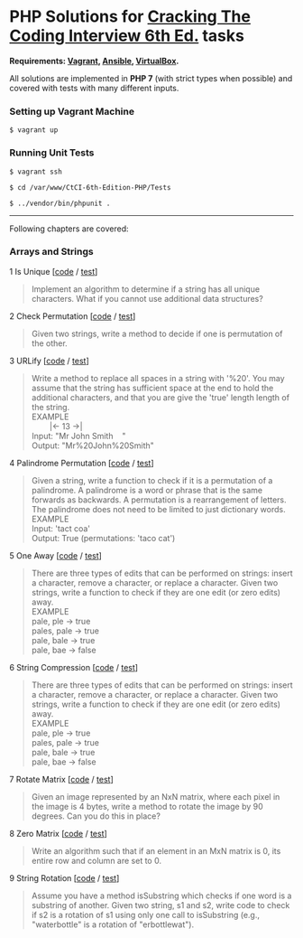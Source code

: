 # PHP Solutions for [Cracking The Coding Interview 6th Ed.](http://www.crackingthecodinginterview.com/) tasks

**Requirements: [Vagrant](https://www.vagrantup.com/), [Ansible](https://www.ansible.com/), [VirtualBox](https://www.virtualbox.org/).**

All solutions are implemented in **PHP 7** (with strict types when possible) and covered with tests with many different inputs. 

### Setting up Vagrant Machine
    $ vagrant up

### Running Unit Tests
    $ vagrant ssh
    
    $ cd /var/www/CtCI-6th-Edition-PHP/Tests
    
    $ ../vendor/bin/phpunit .

***

Following chapters are covered:
### Arrays and Strings
    
  1 Is Unique [[code](src/Chapter01_ArraysAndStrings/Question01_IsUnique.php) / [test](tests/Chapter01_ArraysAndStrings/Question01_IsUniqueTest.php)]
  > Implement an algorithm to determine if a string has all unique characters. What if you cannot use additional data structures?
  
  2 Check Permutation [[code](src/Chapter01_ArraysAndStrings/Question02_CheckPermutation.php) / [test](tests/Chapter01_ArraysAndStrings/Question02_CheckPermutationTest.php)]
  > Given two strings, write a method to decide if one is permutation of the other.
  
  3 URLify [[code](src/Chapter01_ArraysAndStrings/Question03_URLify.php) / [test](tests/Chapter01_ArraysAndStrings/Question03_URLifyTest.php)]
  > Write a method to replace all spaces in a string with '%20'. You may assume that the string has sufficient space at the end to hold the additional characters, and that you are give the 'true' length length of the string.  
  EXAMPLE  
  &nbsp;&nbsp;&nbsp;&nbsp;&nbsp;&nbsp;&nbsp;&nbsp;|<-   13  ->|  
  Input: "Mr John Smith&nbsp;&nbsp;&nbsp;&nbsp;"  
  Output: "Mr%20John%20Smith"
    
  4 Palindrome Permutation [[code](src/Chapter01_ArraysAndStrings/Question04_PalindromePermutation.php) / [test](tests/Chapter01_ArraysAndStrings/Question04_PalindromePermutationTest.php)]
  > Given a string, write a function to check if it is a permutation of a palindrome. A palindrome is a word or phrase that is the same forwards as backwards. A permutation is a rearrangement of letters. The palindrome does not need to be limited to just dictionary words.  
  EXAMPLE  
  Input: 'tact coa'  
  Output: True (permutations: 'taco cat')
  
  5 One Away [[code](src/Chapter01_ArraysAndStrings/Question05_OneAway.php) / [test](tests/Chapter01_ArraysAndStrings/Question05_OneAwayTest.php)]
  > There are three types of edits that can be performed on strings: insert a character, remove a character, or replace a character. Given two strings, write a function to check if they are one edit (or zero edits) away.  
  EXAMPLE  
  pale, ple -> true  
  pales, pale -> true  
  pale, bale -> true  
  pale, bae -> false
  
  6 String Compression [[code](src/Chapter01_ArraysAndStrings/Question06_StringCompression.php) / [test](tests/Chapter01_ArraysAndStrings/Question06_StringCompressionTest.php)]
  > There are three types of edits that can be performed on strings: insert a character, remove a character, or replace a character. Given two strings, write a function to check if they are one edit (or zero edits) away.  
  EXAMPLE  
  pale, ple -> true  
  pales, pale -> true  
  pale, bale -> true  
  pale, bae -> false
  
  7 Rotate Matrix [[code](src/Chapter01_ArraysAndStrings/Question07_RotateMatrix.php) / [test](tests/Chapter01_ArraysAndStrings/Question07_RotateMatrixTest.php)]
  > Given an image represented by an NxN matrix, where each pixel in the image is 4 bytes, write a method to rotate the image by 90 degrees. Can you do this in place?
  
  8 Zero Matrix [[code](src/Chapter01_ArraysAndStrings/Question08_ZeroMatrix.php) / [test](tests/Chapter01_ArraysAndStrings/Question08_ZeroMatrixTest.php)]
  > Write an algorithm such that if an element in an MxN matrix is 0, its entire row and column are set to 0.
  
  9 String Rotation [[code](src/Chapter01_ArraysAndStrings/Question09_StringRotation.php) / [test](tests/Chapter01_ArraysAndStrings/Question09_StringRotationTest.php)]
  > Assume you have a method isSubstring which checks if one word is a substring of another. Given two string, s1 and s2, write code to check if s2 is a rotation of s1 using only one call to isSubstring (e.g., "waterbottle" is a rotation of "erbottlewat").